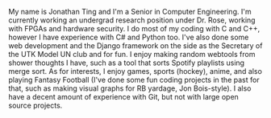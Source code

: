 My name is Jonathan Ting and I'm a Senior in Computer Engineering. I'm currently working an undergrad research position under Dr. Rose, working with FPGAs and hardware security. I do most of my coding with C and C++, however I have experience with C# and Python too. I've also done some web development and the Django framework on the side as the Secretary of the UTK Model UN club and for fun. I enjoy making random webtools from shower thoughts I have, such as a tool that sorts Spotify playlists using merge sort. As for interests, I enjoy games, sports (hockey), anime, and also playing Fantasy Football (I've done some fun coding projects in the past for that, such as making visual graphs for RB yardage, Jon Bois-style).  I also have a decent amount of experience with Git, but not with large open source projects.
